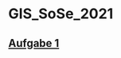 # GIS_SoSe_2021

<h2><a href="https://yonym.github.io/GIS_SoSe_2021/aufgabe_1"> 
        Aufgabe 1</a>
    </h2>